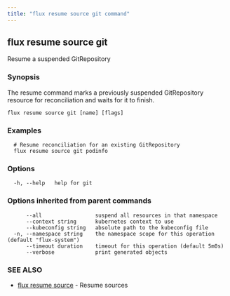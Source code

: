 ```yaml
---
title: "flux resume source git command"
---
```

## flux resume source git

Resume a suspended GitRepository

### Synopsis

The resume command marks a previously suspended GitRepository resource for reconciliation and waits for it to finish.

```
flux resume source git [name] [flags]
```

### Examples

```
  # Resume reconciliation for an existing GitRepository
  flux resume source git podinfo
```

### Options

```
  -h, --help   help for git
```

### Options inherited from parent commands

```
      --all                 suspend all resources in that namespace
      --context string      kubernetes context to use
      --kubeconfig string   absolute path to the kubeconfig file
  -n, --namespace string    the namespace scope for this operation (default "flux-system")
      --timeout duration    timeout for this operation (default 5m0s)
      --verbose             print generated objects
```

### SEE ALSO

* [flux resume source](../flux_resume_source/)	 - Resume sources

